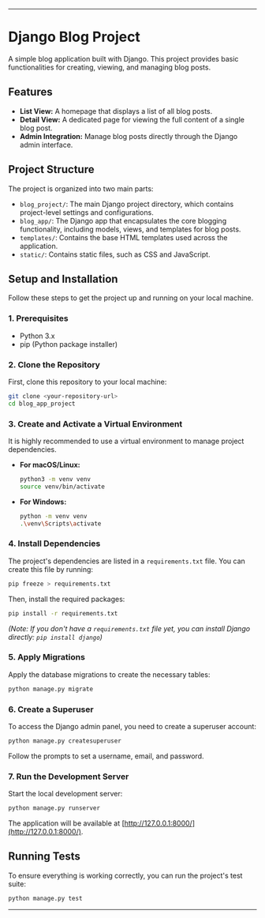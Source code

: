 ***

# Django Blog Project

A simple blog application built with Django. This project provides basic functionalities for creating, viewing, and managing blog posts.

## Features

*   **List View:** A homepage that displays a list of all blog posts.
*   **Detail View:** A dedicated page for viewing the full content of a single blog post.
*   **Admin Integration:** Manage blog posts directly through the Django admin interface.

## Project Structure

The project is organized into two main parts:

*   `blog_project/`: The main Django project directory, which contains project-level settings and configurations.
*   `blog_app/`: The Django app that encapsulates the core blogging functionality, including models, views, and templates for blog posts.
*   `templates/`: Contains the base HTML templates used across the application.
*   `static/`: Contains static files, such as CSS and JavaScript.

## Setup and Installation

Follow these steps to get the project up and running on your local machine.

### 1. Prerequisites

*   Python 3.x
*   pip (Python package installer)

### 2. Clone the Repository

First, clone this repository to your local machine:
```bash
git clone <your-repository-url>
cd blog_app_project
```

### 3. Create and Activate a Virtual Environment

It is highly recommended to use a virtual environment to manage project dependencies.

*   **For macOS/Linux:**
    ```bash
    python3 -m venv venv
    source venv/bin/activate
    ```

*   **For Windows:**
    ```bash
    python -m venv venv
    .\venv\Scripts\activate
    ```

### 4. Install Dependencies

The project's dependencies are listed in a `requirements.txt` file. You can create this file by running:
```bash
pip freeze > requirements.txt
```
Then, install the required packages:
```bash
pip install -r requirements.txt
```
*(Note: If you don't have a `requirements.txt` file yet, you can install Django directly: `pip install django`)*

### 5. Apply Migrations

Apply the database migrations to create the necessary tables:
```bash
python manage.py migrate
```

### 6. Create a Superuser

To access the Django admin panel, you need to create a superuser account:
```bash
python manage.py createsuperuser
```
Follow the prompts to set a username, email, and password.

### 7. Run the Development Server

Start the local development server:
```bash
python manage.py runserver
```
The application will be available at [http://127.0.0.1:8000/](http://127.0.0.1:8000/).

## Running Tests

To ensure everything is working correctly, you can run the project's test suite:
```bash
python manage.py test
```

***